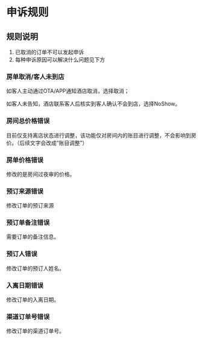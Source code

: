 # 申诉规则

## 规则说明

1. 已取消的订单不可以发起申诉
2. 每种申诉原因可以解决什么问题见下方

### 房单取消/客人未到店

如客人主动通过OTA/APP通知酒店取消，选择取消；

如客人未告知，酒店联系客人后核实到客人确认不会到店，选择NoShow。

### 房间总价格错误

目前仅支持离店状态进行调整，该功能仅对房间内的账目进行调整，不会影响到房价。（后续文字会改成“账目调整”）

### 房单价格错误

修改的是房间过夜审的价格。

### 预订来源错误

修改订单的预订来源

### 预订单备注错误

需要订单的备注信息。

### 预订人错误

修改订单的预订人姓名。

### 入离日期错误

修改订单的入离日期。

### 渠道订单号错误

修改订单的渠道订单号。

